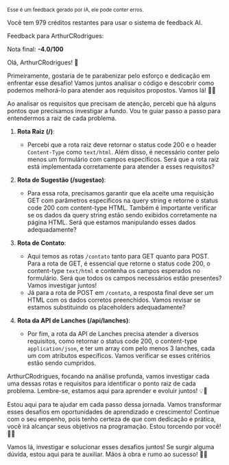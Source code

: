 <sup>Esse é um feedback gerado por IA, ele pode conter erros.</sup>

Você tem 979 créditos restantes para usar o sistema de feedback AI.

Feedback para ArthurCRodrigues:

Nota final: **-4.0/100**

Olá, ArthurCRodrigues! 🚀

Primeiramente, gostaria de te parabenizar pelo esforço e dedicação em enfrentar esse desafio! Vamos juntos analisar o código e descobrir como podemos melhorá-lo para atender aos requisitos propostos. Vamos lá! 🕵️‍♂️

Ao analisar os requisitos que precisam de atenção, percebi que há alguns pontos que precisamos investigar a  fundo. Vou te guiar passo a passo para entendermos a raiz de cada problema.

1. **Rota Raiz (/)**:
   - Percebi que a rota raiz deve retornar o status code 200 e o header `Content-Type` como `text/html`. Além disso, é necessário conter pelo menos um formulário com campos específicos. Será que a rota raiz está implementada corretamente para atender a esses requisitos?
 
2. **Rota de Sugestão (/sugestao)**:
   - Para essa rota, precisamos garantir que ela aceite uma requisição GET com parâmetros específicos na query string e retorne o status code 200 com content-type HTML. Também é importante verificar se os dados da query string estão sendo exibidos corretamente na página HTML. Será que estamos manipulando esses dados adequadamente?

3. **Rota de Contato**:
   - Aqui temos as rotas `/contato` tanto para GET quanto para POST. Para a rota de GET, é essencial que retorne o status code 200, o content-type `text/html` e contenha os campos esperados no formulário. Será que todos os campos necessários estão presentes? Vamos investigar juntos!
   - Já para a rota de POST em `/contato`, a resposta final deve ser um HTML com os dados corretos preenchidos. Vamos revisar se estamos substituindo os placeholders adequadamente?

4. **Rota da API de Lanches (/api/lanches)**:
   - Por fim, a rota da API de Lanches precisa atender a diversos requisitos, como retornar o status code 200, o content-type `application/json`, e ter um array com pelo menos 3 lanches, cada um com atributos específicos. Vamos verificar se esses critérios estão sendo cumpridos.

ArthurCRodrigues, focando na análise profunda, vamos investigar cada uma dessas rotas e requisitos para identificar o ponto raiz de cada problema. Lembre-se, estamos aqui para aprender e evoluir juntos! 💡🤝

Estou aqui para te ajudar em cada passo dessa jornada. Vamos transformar esses desafios em oportunidades de aprendizado e crescimento! Continue com o seu empenho, pois tenho certeza de que com dedicação e prática, você irá alcançar seus objetivos na programação. Estou torcendo por você! 🌟🚀

Vamos lá, investigar e solucionar esses desafios juntos! Se surgir alguma dúvida, estou aqui para te auxiliar. Mãos à obra e rumo ao sucesso! 💪😊
